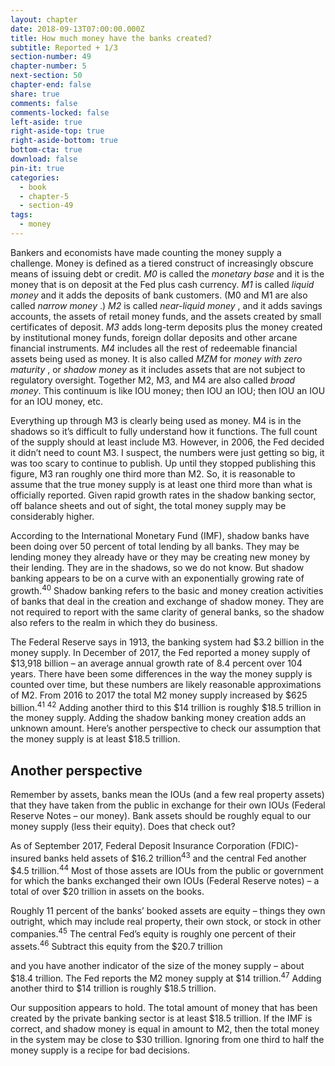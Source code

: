 ```yaml
---
layout: chapter
date: 2018-09-13T07:00:00.000Z
title: How much money have the banks created?
subtitle: Reported + 1/3
section-number: 49
chapter-number: 5
next-section: 50
chapter-end: false
share: true
comments: false
comments-locked: false
left-aside: true
right-aside-top: true
right-aside-bottom: true
bottom-cta: true
download: false
pin-it: true
categories:
  - book
  - chapter-5
  - section-49
tags:
  - money
---
```

Bankers and economists have made counting the money supply a
challenge. Money is defined as a tiered construct of increasingly
obscure means of issuing debt or credit. _M0_ is called the _monetary
base_ and it is the money that is on deposit at the Fed plus cash
currency. _M1_ is called _liquid money_ and it adds the deposits of bank
customers. (M0 and M1 are also called _narrow money_ .) _M2_ is called
_near-liquid money_ , and it adds savings accounts, the assets of retail
money funds, and the assets created by small certificates of deposit.
_M3_ adds long-term deposits plus the money created by institutional
money funds, foreign dollar deposits and other arcane financial
instruments. _M4_ includes all the rest of redeemable financial assets
being used as money. It is also called _MZM_ for _money with zero
maturity_ , or _shadow money_ as it includes assets that are not subject to
regulatory oversight. Together M2, M3, and M4 are also called _broad
money_. This continuum is like IOU money; then IOU an IOU; then IOU
an IOU for an IOU money, etc.

Everything up through M3 is clearly being used as money. M4 is
in the shadows so it’s difficult to fully understand how it functions.
The full count of the supply should at least include M3. However,
in 2006, the Fed decided it didn’t need to count M3. I suspect, the
numbers were just getting so big, it was too scary to continue to
publish. Up until they stopped publishing this figure, M3 ran roughly
one third more than M2. So, it is reasonable to assume that the
true money supply is at least one third more than what is officially
reported. Given rapid growth rates in the shadow banking sector,
off balance sheets and out of sight, the total money supply may be
considerably higher.

According to the International Monetary Fund (IMF), shadow banks
have been doing over 50 percent of total lending by all banks. They
may be lending money they already have or they may be creating new money by their lending. They are in the shadows, so we do not know.
But shadow banking appears to be on a curve with an exponentially
growing rate of growth.<sup>40</sup> Shadow banking refers to the basic and
money creation activities of banks that deal in the creation and
exchange of shadow money. They are not required to report with the
same clarity of general banks, so the shadow also refers to the realm in
which they do business.

The Federal Reserve says in 1913, the banking system had $3.2 billion
in the money supply. In December of 2017, the Fed reported a
money supply of $13,918 billion – an average annual growth rate of
8.4 percent over 104 years. There have been some differences in the
way the money supply is counted over time, but these numbers are
likely reasonable approximations of M2. From 2016 to 2017 the total
M2 money supply increased by $625 billion.<sup>41</sup> <sup>42</sup> Adding another
third to this $14 trillion is roughly $18.5 trillion in the money supply.
Adding the shadow banking money creation adds an unknown
amount. Here’s another perspective to check our assumption that the
money supply is at least $18.5 trillion.

## Another perspective

Remember by assets, banks mean the IOUs (and a few real property
assets) that they have taken from the public in exchange for their
own IOUs (Federal Reserve Notes – our money). Bank assets should
be roughly equal to our money supply (less their equity). Does that
check out?

As of September 2017, Federal Deposit Insurance Corporation
(FDIC)-insured banks held assets of $16.2 trillion<sup>43</sup> and the central
Fed another $4.5 trillion.<sup>44</sup> Most of those assets are IOUs from the
public or government for which the banks exchanged their own
IOUs (Federal Reserve notes) – a total of over $20 trillion in assets on
the books.

Roughly 11 percent of the banks’ booked assets are equity – things
they own outright, which may include real property, their own stock,
or stock in other companies.<sup>45</sup> The central Fed’s equity is roughly one
percent of their assets.<sup>46</sup> Subtract this equity from the $20.7 trillion

and you have another indicator of the size of the money supply –
about $18.4 trillion. The Fed reports the M2 money supply at $14
trillion.<sup>47</sup> Adding another third to $14 trillion is roughly $18.5 trillion.

Our supposition appears to hold. The total amount of money that
has been created by the private banking sector is at least $18.5 trillion.
If the IMF is correct, and shadow money is equal in amount to
M2, then the total money in the system may be close to $30 trillion.
Ignoring from one third to half the money supply is a recipe for bad
decisions.
